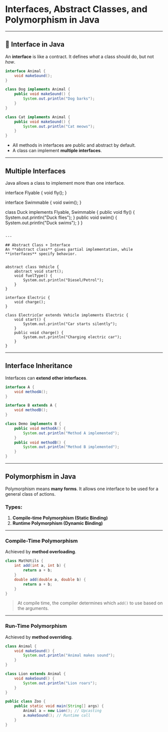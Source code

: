# Interfaces, Abstract Classes, and Polymorphism in Java


---

## 🔷 Interface in Java
An **interface** is like a contract. It defines *what* a class should do, but not *how*.

```java
interface Animal {
    void makeSound();
}

class Dog implements Animal {
    public void makeSound() {
        System.out.println("Dog barks");
    }
}

class Cat implements Animal {
    public void makeSound() {
        System.out.println("Cat meows");
    }
}
```


- All methods in interfaces are public and abstract by default.
- A class can implement **multiple interfaces**.

---

##  Multiple Interfaces
Java allows a class to implement more than one interface.

interface Flyable {
    void fly();
}

interface Swimmable {
    void swim();
}

class Duck implements Flyable, Swimmable {
    public void fly() {
        System.out.println("Duck flies");
    }
    public void swim() {
        System.out.println("Duck swims");
    }
}
```

---

## Abstract Class + Interface
An **abstract class** gives partial implementation, while **interfaces** specify behavior.


abstract class Vehicle {
    abstract void start();
    void fuelType() {
        System.out.println("Diesel/Petrol");
    }
}

interface Electric {
    void charge();
}

class ElectricCar extends Vehicle implements Electric {
    void start() {
        System.out.println("Car starts silently");
    }
    public void charge() {
        System.out.println("Charging electric car");
    }
}
```

---

##  Interface Inheritance
Interfaces can **extend other interfaces**.

```java
interface A {
    void methodA();
}

interface B extends A {
    void methodB();
}

class Demo implements B {
    public void methodA() {
        System.out.println("Method A implemented");
    }
    public void methodB() {
        System.out.println("Method B implemented");
    }
}
```

---

##  Polymorphism in Java
Polymorphism means **many forms**. It allows one interface to be used for a general class of actions.

### Types:
1. **Compile-time Polymorphism (Static Binding)**
2. **Runtime Polymorphism (Dynamic Binding)**

---

###  Compile-Time Polymorphism
Achieved by **method overloading**.

```java
class MathUtils {
    int add(int a, int b) {
        return a + b;
    }
    double add(double a, double b) {
        return a + b;
    }
}
```

> At compile time, the compiler determines which `add()` to use based on the arguments.

---

###  Run-Time Polymorphism
Achieved by **method overriding**.

```java
class Animal {
    void makeSound() {
        System.out.println("Animal makes sound");
    }
}

class Lion extends Animal {
    void makeSound() {
        System.out.println("Lion roars");
    }
}

public class Zoo {
    public static void main(String[] args) {
        Animal a = new Lion(); // Upcasting
        a.makeSound(); // Runtime call
    }
}
